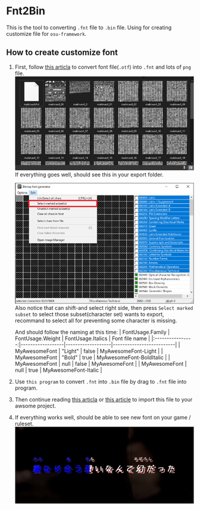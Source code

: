 # Fnt2Bin

This is the tool to converting `.fnt` file to `.bin` file.
Using for creating customize file for `osu-framework`.

## How to create customize font

1. First, follow [this articla](https://github.com/ppy/osu-framework/wiki/Setting-Up-Fonts#converting-to-binary-font-and-texture-files) to convert font file(`.otf`) into `.fnt` and lots of `png` file.
    ![](Assets/fnt-and-lots-of-file.png)
    If everything goes well, should see this in your export folder.

    ![](Assets/select-all-subset.png)
    Also notice that can shift-and select right side, then press `Select marked subset` to select those subset(character set) wants to export, recommand to select all for preventing some character is missing.
    
    And should follow the naming at this time: 
    | FontUsage.Family | FontUsage.Weight | FontUsage.Italics | Font file name           |
    |:----------------:|------------------|-------------------|--------------------------|
    | MyAwesomeFont    | "Light"          | false             | MyAwesomeFont-Light      |
    | MyAwesomeFont    | "Bold"           | true              | MyAwesomeFont-BoldItalic |
    | MyAwesomeFont    | null             | false             | MyAwesomeFont            |
    | MyAwesomeFont    | null             | true              | MyAwesomeFont-Italic     |
    
2. Use `this program` to convert `.fnt` into `.bin` file by drag to `.fnt` file into program.
3. Then continue reading [this articla](https://github.com/ppy/osu-framework/wiki/Setting-Up-Fonts#adding-the-custom-font-to-the-font-store) or [this article](https://github.com/ppy/osu-templates/issues/26#issuecomment-604788278) to import this file to your awsome project.
4. If everything works well, should be able to see new font on your game / ruleset.
![](/Assets/import-success.png)
